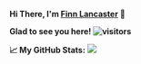 **Hi There, I'm [Finn Lancaster](https://www.finnsoftware.net) 👋**
  
  
**Glad to see you here! ![visitors](https://visitor-badge.glitch.me/badge?page_id=flancast90.visitor-badge)**


**📈 My GitHub Stats:**
![](https://github-readme-stats.vercel.app/api?username=flancast90&count_private=true&show_icons=true&theme=gotham)
